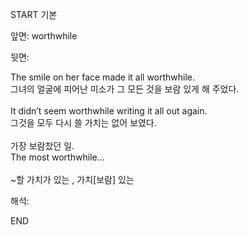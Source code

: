 START
기본

앞면:
worthwhile


뒷면:
<div>The smile on her face made it all worthwhile. <br></div><div><div><div>그녀의 얼굴에 피어난 미소가 그 모든 것을 보람 있게 해 주었다.</div></div></div><div><br></div><div><div>It didn’t seem worthwhile writing it all out again. </div><div><div>그것을 모두 다시 쓸 가치는 없어 보였다.</div></div></div><div><br></div><div><div><div>가장 보람찼던 일.</div></div><div><div>The most worthwhile...</div></div></div><div><br></div><div>~할 가치가 있는 , 가치[보람] 있는</div>


해석:

END